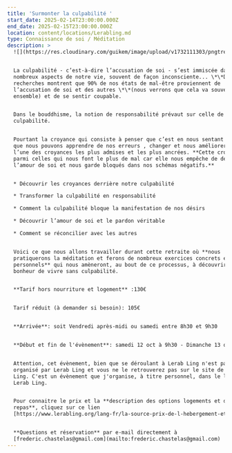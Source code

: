 ```yaml
---
title: 'Surmonter la culpabilité '
start_date: 2025-02-14T23:00:00.000Z
end_date: 2025-02-15T23:00:00.000Z
location: content/locations/Lerabling.md
type: Connaissance de soi / Méditation
description: >
  ![](https://res.cloudinary.com/guikem/image/upload/v1732111303/pngtree-a-woman-stands-on-top-of-a-mountain-with-open-arms-photo-image_15555252_yp03av.png)


  La culpabilité - c’est-à-dire l’accusation de soi - s’est immiscée dans de
  nombreux aspects de notre vie, souvent de façon inconsciente... \*\*Des
  recherches montrent que 90% de nos états de mal-être proviennent de
  l’accusation de soi et des autres \*\*(nous verrons que cela va souvent
  ensemble) et de se sentir coupable.


  Dans le bouddhisme, la notion de responsabilité prévaut sur celle de
  culpabilité.


  Pourtant la croyance qui consiste à penser que c’est en nous sentant coupable
  que nous pouvons apprendre de nos erreurs , changer et nous améliorer demeure
  l’une des croyances les plus admises et les plus ancrées. **Cette croyance est
  parmi celles qui nous font le plus de mal car elle nous empêche de découvrir
  l’amour de soi et nous garde bloqués dans nos schémas négatifs.**


  * Découvrir les croyances derrière notre culpabilité

  * Transformer la culpabilité en responsabilité

  * Comment la culpabilité bloque la manifestation de nos désirs

  * Découvrir l’amour de soi et le pardon véritable

  * Comment se réconcilier avec les autres


  Voici ce que nous allons travailler durant cette retraite où **nous
  pratiquerons la méditation et ferons de nombreux exercices concrets et
  personnels** qui nous amèneront, au bout de ce processus, à découvrir le
  bonheur de vivre sans culpabilité.


  **Tarif hors nourriture et logement** :130€


  Tarif réduit (à demander si besoin): 105€


  **Arrivée**: soit Vendredi après-midi ou samedi entre 8h30 et 9h30


  **Début et fin de l'évènement**: samedi 12 oct à 9h30 - Dimanche 13 oct à 17h


  Attention, cet évènement, bien que se déroulant à Lerab Ling n'est pas
  organisé par Lerab Ling et vous ne le retrouverez pas sur le site de Lerab
  Ling. C'est un évènement que j'organise, à titre personnel, dans le lieu de
  Lerab Ling.


  Pour connaitre le prix et la **description des options logements et des
  repas**, cliquez sur ce lien
  [https://www.lerabling.org/lang-fr/la-source-prix-de-l-hebergement-et-des-repas](https://www.lerabling.org/lang-fr/la-source-prix-de-l-hebergement-et-des-repas)


  **Questions et réservation** par e-mail directement à
  [frederic.chastelas@gmail.com](mailto:frederic.chastelas@gmail.com)
---
```


